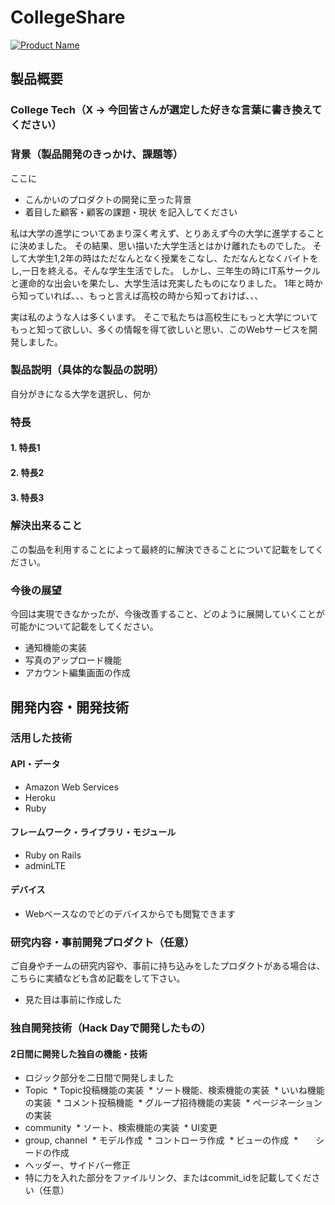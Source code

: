 # CollegeShare

[![Product Name](https://raw.github.com/GabLeRoux/WebMole/master/ressources/WebMole_Youtube_Video.png)](https://www.youtube.com/channel/UC4PtjOfZTbVp9DwtJv82Lzg)

## 製品概要
### College Tech（X → 今回皆さんが選定した好きな言葉に書き換えてください）

### 背景（製品開発のきっかけ、課題等）
ここに
- こんかいのプロダクトの開発に至った背景
- 着目した顧客・顧客の課題・現状
を記入してください

私は大学の進学についてあまり深く考えず、とりあえず今の大学に進学することに決めました。
その結果、思い描いた大学生活とはかけ離れたものでした。
そして大学生1,2年の時はただなんとなく授業をこなし、ただなんとなくバイトをし,一日を終える。そんな学生生活でした。
しかし、三年生の時にIT系サークルと運命的な出会いを果たし、大学生活は充実したものになりました。
1年と時から知っていれば、、、もっと言えば高校の時から知っておけば、、、

実は私のような人は多くいます。
そこで私たちは高校生にもっと大学についてもっと知って欲しい、多くの情報を得て欲しいと思い、このWebサービスを開発しました。

### 製品説明（具体的な製品の説明）
自分がきになる大学を選択し、何か

### 特長

#### 1. 特長1

#### 2. 特長2

#### 3. 特長3

### 解決出来ること
この製品を利用することによって最終的に解決できることについて記載をしてください。

### 今後の展望
今回は実現できなかったが、今後改善すること、どのように展開していくことが可能かについて記載をしてください。
* 通知機能の実装
* 写真のアップロード機能
* アカウント編集画面の作成

## 開発内容・開発技術
### 活用した技術
#### API・データ
* Amazon Web Services
* Heroku
* Ruby

#### フレームワーク・ライブラリ・モジュール
* Ruby on Rails
* adminLTE

#### デバイス
* Webベースなのでどのデバイスからでも閲覧できます

### 研究内容・事前開発プロダクト（任意）
ご自身やチームの研究内容や、事前に持ち込みをしたプロダクトがある場合は、こちらに実績なども含め記載をして下さい。
* 見た目は事前に作成した


### 独自開発技術（Hack Dayで開発したもの）
#### 2日間に開発した独自の機能・技術
* ロジック部分を二日間で開発しました
* Topic
  * Topic投稿機能の実装
  * ソート機能、検索機能の実装
  * いいね機能の実装
  * コメント投稿機能
  * グループ招待機能の実装
  * ページネーションの実装
* community
  * ソート、検索機能の実装
  * UI変更
* group, channel
  * モデル作成
  * コントローラ作成
  * ビューの作成
  *　　シードの作成
* ヘッダー、サイドバー修正
* 特に力を入れた部分をファイルリンク、またはcommit_idを記載してください（任意）
